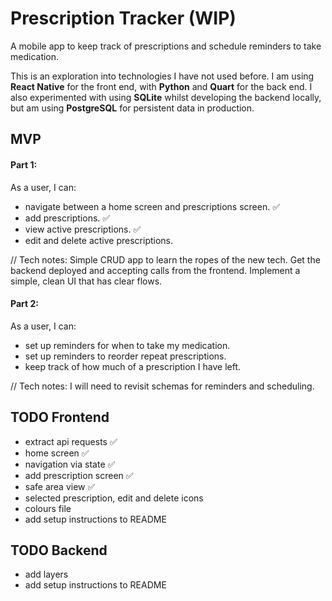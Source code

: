 # Prescription Tracker (WIP)

A mobile app to keep track of prescriptions and schedule reminders to take medication.

This is an exploration into technologies I have not used before. I am using **React Native** for the front end, with **Python** and **Quart** for the back end.
I also experimented with using **SQLite** whilst developing the backend locally, but am using **PostgreSQL** for persistent data in production.

## MVP

#### Part 1:

As a user, I can:

- navigate between a home screen and prescriptions screen. ✅
- add prescriptions. ✅
- view active prescriptions. ✅
- edit and delete active prescriptions.

// Tech notes: Simple CRUD app to learn the ropes of the new tech. Get the backend deployed and accepting calls from the frontend. Implement a simple, clean UI that has clear flows.

#### Part 2:

As a user, I can:

- set up reminders for when to take my medication.
- set up reminders to reorder repeat prescriptions.
- keep track of how much of a prescription I have left.

// Tech notes: I will need to revisit schemas for reminders and scheduling.

## TODO Frontend

- extract api requests ✅
- home screen ✅
- navigation via state ✅
- add prescription screen ✅
- safe area view ✅
- selected prescription, edit and delete icons
- colours file
- add setup instructions to README

## TODO Backend

- add layers
- add setup instructions to README
